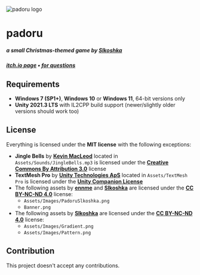 ![padoru logo](https://github.com/Slkoshka/padoru/raw/master/Banner.png)

# padoru
##### a small Christmas-themed game by [Slkoshka](https://github.com/Slkoshka)

##### [itch.io page](https://slkoshka.itch.io/padoru) • [for questions](https://twitter.com/Slkoshka)

## Requirements

* **Windows 7 (SP1+)**, **Windows 10** or **Windows 11**, 64-bit versions only
* **Unity 2021.3 LTS** with IL2CPP build support (newer/slightly older versions should work too)

## License

Everything is licensed under the **MIT license** with the following exceptions:
* **Jingle Bells** by **[Kevin MacLeod](https://incompetech.com)** located in `Assets/Sounds/JingleBells.mp3` is licensed under the **[Creative Commons By Attribution 3.0](http://creativecommons.org/licenses/by/3.0/)** license
* **TextMesh Pro** by **[Unity Technologies ApS](https://unity.com/)** located in `Assets/TextMesh Pro` is licensed under the **[Unity Companion License](https://unity.com/legal/licenses/unity-companion-license)**
* The following assets by **[ennme](https://twitter.com/ennme1)** and **[Slkoshka](https://github.com/Slkoshka)** are licensed under the **[CC BY-NC-ND 4.0](https://creativecommons.org/licenses/by-nc-nd/4.0/)** license:
    * `Assets/Images/PadoruSlkoshka.png`
    * `Banner.png`
* The following assets by **[Slkoshka](https://github.com/Slkoshka)** are licensed under the **[CC BY-NC-ND 4.0](https://creativecommons.org/licenses/by-nc-nd/4.0/)** license:
    * `Assets/Images/Gradient.png`
    * `Assets/Images/Pattern.png`

## Contribution

This project doesn't accept any contributions.
